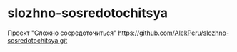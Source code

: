 # slozhno-sosredotochitsya
Проект "Сложно сосредоточиться"
https://github.com/AlekPeru/slozhno-sosredotochitsya.git
